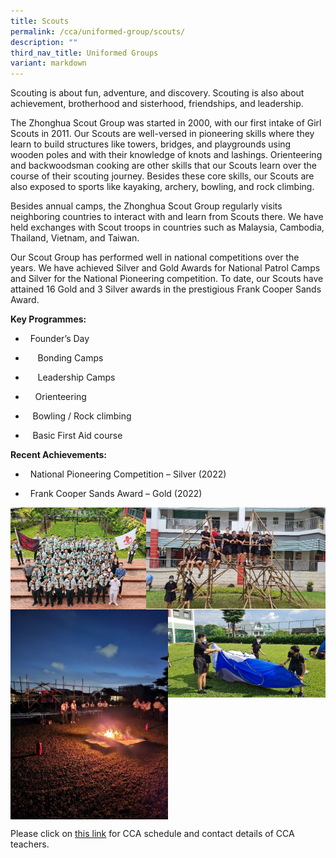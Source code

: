 ```yaml
---
title: Scouts
permalink: /cca/uniformed-group/scouts/
description: ""
third_nav_title: Uniformed Groups
variant: markdown
---
```

Scouting is about fun, adventure, and discovery. Scouting is also about achievement, brotherhood and sisterhood, friendships, and leadership.

The Zhonghua Scout Group was started in 2000, with our first intake of Girl Scouts in 2011. Our Scouts are well-versed in pioneering skills where they learn to build structures like towers, bridges, and playgrounds using wooden poles and with their knowledge of knots and lashings. Orienteering and backwoodsman cooking are other skills that our Scouts learn over the course of their scouting journey. Besides these core skills, our Scouts are also exposed to sports like kayaking, archery, bowling, and rock climbing.

Besides annual camps, the Zhonghua Scout Group regularly visits neighboring countries to interact with and learn from Scouts there. We have held exchanges with Scout troops in countries such as Malaysia, Cambodia, Thailand, Vietnam, and Taiwan.

Our Scout Group has performed well in national competitions over the years. We have achieved Silver and Gold Awards for National Patrol Camps and Silver for the National Pioneering competition. To date, our Scouts have attained 16 Gold and 3 Silver awards in the prestigious Frank Cooper Sands Award.

**Key Programmes:**
*  &nbsp; Founder’s Day

*  &nbsp;&nbsp;&nbsp;&nbsp; Bonding Camps

*  &nbsp;&nbsp;&nbsp;&nbsp; Leadership Camps

*  &nbsp;&nbsp;&nbsp; Orienteering

*  &nbsp;&nbsp; Bowling / Rock climbing

*  &nbsp;&nbsp; Basic First Aid course

**Recent Achievements:**
* &nbsp; National Pioneering Competition – Silver (2022)

* &nbsp;&nbsp;Frank Cooper Sands Award – Gold (2022)

<img src="/images/scoutss1.jpg" style="width:43%" align="left">
<img src="/images/scoutss2.jpg" style="width:57%" align="right">

<br clear="left">

<img src="/images/scoutss3.jpg" style="width:50%" align="left">
<img src="/images/scoutss4.jpg" style="width:50%" align="right">

<br clear="left">

Please click on [this link](https://www.zhonghuasec.moe.edu.sg/cca/schedule/) for CCA schedule and contact details of CCA teachers.